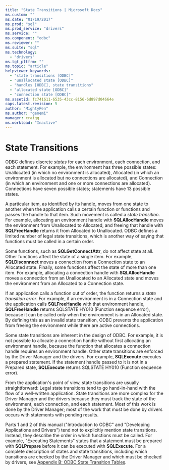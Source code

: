 ```yaml
---
title: "State Transitions | Microsoft Docs"
ms.custom: ""
ms.date: "01/19/2017"
ms.prod: "sql"
ms.prod_service: "drivers"
ms.service: ""
ms.component: "odbc"
ms.reviewer: ""
ms.suite: "sql"
ms.technology: 
  - "drivers"
ms.tgt_pltfrm: ""
ms.topic: "article"
helpviewer_keywords: 
  - "state transitions [ODBC]"
  - "unallocated state [ODBC]"
  - "handles [ODBC], state transitions"
  - "allocated state [ODBC]"
  - "connection state [ODBC]"
ms.assetid: fc741611-6535-43cc-8156-6d897d04664e
caps.latest.revision: 5
author: "MightyPen"
ms.author: "genemi"
manager: craigg
ms.workload: "Inactive"
---
```

# State Transitions
ODBC defines discrete *states* for each environment, each connection, and each statement. For example, the environment has three possible states: Unallocated (in which no environment is allocated), Allocated (in which an environment is allocated but no connections are allocated), and Connection (in which an environment and one or more connections are allocated). Connections have seven possible states; statements have 13 possible states.  
  
 A particular item, as identified by its handle, moves from one state to another when the application calls a certain function or functions and passes the handle to that item. Such movement is called a *state transition*. For example, allocating an environment handle with **SQLAllocHandle** moves the environment from Unallocated to Allocated, and freeing that handle with **SQLFreeHandle** returns it from Allocated to Unallocated. ODBC defines a limited number of legal state transitions, which is another way of saying that functions must be called in a certain order.  
  
 Some functions, such as **SQLGetConnectAttr**, do not affect state at all. Other functions affect the state of a single item. For example, **SQLDisconnect** moves a connection from a Connection state to an Allocated state. Finally, some functions affect the state of more than one item. For example, allocating a connection handle with **SQLAllocHandle** moves a connection from an Unallocated to an Allocated state and moves the environment from an Allocated to a Connection state.  
  
 If an application calls a function out of order, the function returns a *state transition error*. For example, if an environment is in a Connection state and the application calls **SQLFreeHandle** with that environment handle, **SQLFreeHandle** returns SQLSTATE HY010 (Function sequence error), because it can be called only when the environment is in an Allocated state. By defining this as an invalid state transition, ODBC prevents the application from freeing the environment while there are active connections.  
  
 Some state transitions are inherent in the design of ODBC. For example, it is not possible to allocate a connection handle without first allocating an environment handle, because the function that allocates a connection handle requires an environment handle. Other state transitions are enforced by the Driver Manager and the drivers. For example, **SQLExecute** executes a prepared statement. If the statement handle passed to it is not in a Prepared state, **SQLExecute** returns SQLSTATE HY010 (Function sequence error).  
  
 From the application's point of view, state transitions are usually straightforward: Legal state transitions tend to go hand-in-hand with the flow of a well-written application. State transitions are more complex for the Driver Manager and the drivers because they must track the state of the environment, each connection, and each statement. Most of this work is done by the Driver Manager; most of the work that must be done by drivers occurs with statements with pending results.  
  
 Parts 1 and 2 of this manual ("Introduction to ODBC" and "Developing Applications and Drivers") tend not to explicitly mention state transitions. Instead, they describe the order in which functions must be called. For example, "Executing Statements" states that a statement must be prepared with **SQLPrepare** before it can be executed with **SQLExecute**. For a complete description of states and state transitions, including which transitions are checked by the Driver Manager and which must be checked by drivers, see [Appendix B: ODBC State Transition Tables](../../../odbc/reference/appendixes/appendix-b-odbc-state-transition-tables.md).
